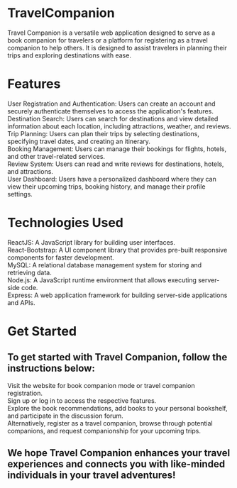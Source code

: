 # TravelCompanion
Travel Companion is a versatile web application designed to serve as a book companion for travelers or a platform for registering as a travel companion to help others. It is designed to assist travelers in planning their trips and exploring destinations with ease.

# Features
User Registration and Authentication: Users can create an account and securely authenticate themselves to access the application's features.<br>
Destination Search: Users can search for destinations and view detailed information about each location, including attractions, weather, and reviews.<br>
Trip Planning: Users can plan their trips by selecting destinations, specifying travel dates, and creating an itinerary.<br>
Booking Management: Users can manage their bookings for flights, hotels, and other travel-related services.<br>
Review System: Users can read and write reviews for destinations, hotels, and attractions.<br>
User Dashboard: Users have a personalized dashboard where they can view their upcoming trips, booking history, and manage their profile settings.

# Technologies Used
ReactJS: A JavaScript library for building user interfaces.<br>
React-Bootstrap: A UI component library that provides pre-built responsive components for faster development.<br>
MySQL: A relational database management system for storing and retrieving data.<br>
Node.js: A JavaScript runtime environment that allows executing server-side code.<br>
Express: A web application framework for building server-side applications and APIs.<br>

# Get Started
## To get started with Travel Companion, follow the instructions below:<br>

Visit the website for book companion mode or travel companion registration.<br>
Sign up or log in to access the respective features.<br>
Explore the book recommendations, add books to your personal bookshelf, and participate in the discussion forum.<br>
Alternatively, register as a travel companion, browse through potential companions, and request companionship for your upcoming trips.<br>

## We hope Travel Companion enhances your travel experiences and connects you with like-minded individuals in your travel adventures!
